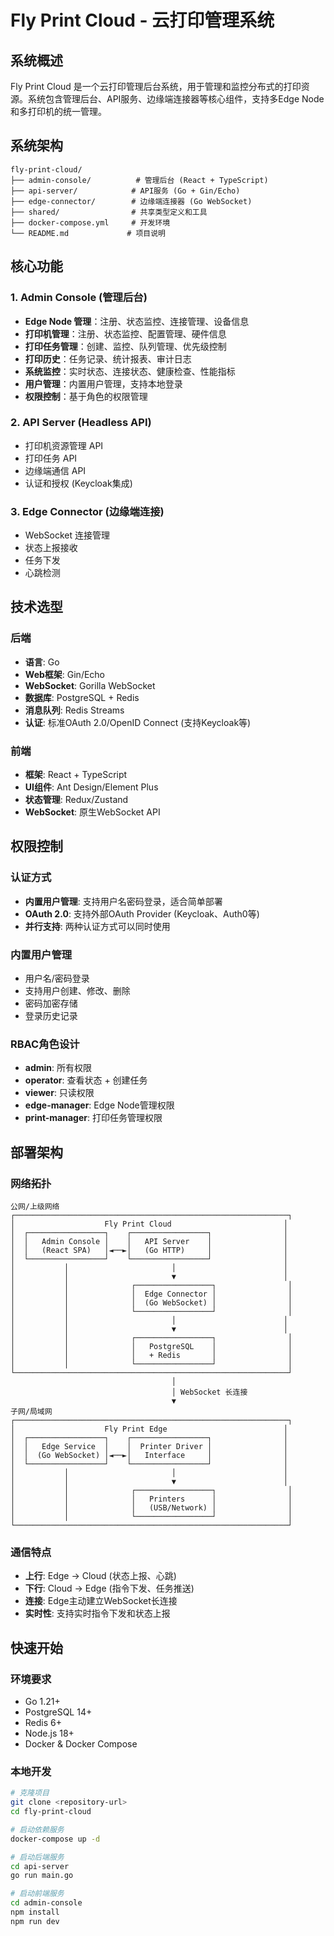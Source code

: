 # Fly Print Cloud - 云打印管理系统

## 系统概述

Fly Print Cloud 是一个云打印管理后台系统，用于管理和监控分布式的打印资源。系统包含管理后台、API服务、边缘端连接器等核心组件，支持多Edge Node和多打印机的统一管理。

## 系统架构

```
fly-print-cloud/
├── admin-console/          # 管理后台 (React + TypeScript)
├── api-server/            # API服务 (Go + Gin/Echo)
├── edge-connector/        # 边缘端连接器 (Go WebSocket)
├── shared/                # 共享类型定义和工具
├── docker-compose.yml     # 开发环境
└── README.md             # 项目说明
```

## 核心功能

### 1. Admin Console (管理后台)
- **Edge Node 管理**：注册、状态监控、连接管理、设备信息
- **打印机管理**：注册、状态监控、配置管理、硬件信息
- **打印任务管理**：创建、监控、队列管理、优先级控制
- **打印历史**：任务记录、统计报表、审计日志
- **系统监控**：实时状态、连接状态、健康检查、性能指标
- **用户管理**：内置用户管理，支持本地登录
- **权限控制**：基于角色的权限管理

### 2. API Server (Headless API)
- 打印机资源管理 API
- 打印任务 API
- 边缘端通信 API
- 认证和授权 (Keycloak集成)

### 3. Edge Connector (边缘端连接)
- WebSocket 连接管理
- 状态上报接收
- 任务下发
- 心跳检测

## 技术选型

### 后端
- **语言**: Go
- **Web框架**: Gin/Echo
- **WebSocket**: Gorilla WebSocket
- **数据库**: PostgreSQL + Redis
- **消息队列**: Redis Streams
- **认证**: 标准OAuth 2.0/OpenID Connect (支持Keycloak等)

### 前端
- **框架**: React + TypeScript
- **UI组件**: Ant Design/Element Plus
- **状态管理**: Redux/Zustand
- **WebSocket**: 原生WebSocket API

## 权限控制

### 认证方式
- **内置用户管理**: 支持用户名密码登录，适合简单部署
- **OAuth 2.0**: 支持外部OAuth Provider (Keycloak、Auth0等)
- **并行支持**: 两种认证方式可以同时使用

### 内置用户管理
- 用户名/密码登录
- 支持用户创建、修改、删除
- 密码加密存储
- 登录历史记录

### RBAC角色设计
- **admin**: 所有权限
- **operator**: 查看状态 + 创建任务
- **viewer**: 只读权限
- **edge-manager**: Edge Node管理权限
- **print-manager**: 打印任务管理权限

## 部署架构

### 网络拓扑
```
公网/上级网络
┌─────────────────────────────────────────────────────────────┐
│                    Fly Print Cloud                         │
│  ┌─────────────────┐    ┌─────────────────┐                │
│  │   Admin Console │    │   API Server    │                │
│  │   (React SPA)   │◄──►│   (Go HTTP)     │                │
│  └─────────────────┘    └─────────────────┘                │
│           │                       │                        │
│           │                       ▼                        │
│           │              ┌─────────────────┐                │
│           │              │  Edge Connector │                │
│           │              │  (Go WebSocket) │                │
│           │              └─────────────────┘                │
│           │                       │                        │
│           │                       ▼                        │
│           │              ┌─────────────────┐                │
│           │              │   PostgreSQL    │                │
│           │              │   + Redis       │                │
│           │              └─────────────────┘                │
└─────────────────────────────────────────────────────────────┘
                                    │
                                    │ WebSocket 长连接
                                    ▼
子网/局域网
┌─────────────────────────────────────────────────────────────┐
│                    Fly Print Edge                          │
│  ┌─────────────────┐    ┌─────────────────┐                │
│  │   Edge Service  │    │  Printer Driver │                │
│  │  (Go WebSocket) │◄──►│   Interface     │                │
│  └─────────────────┘    └─────────────────┘                │
│           │                       │                        │
│           │                       ▼                        │
│           │              ┌─────────────────┐                │
│           │              │   Printers      │                │
│           │              │   (USB/Network) │                │
│           │              └─────────────────┘                │
└─────────────────────────────────────────────────────────────┘
```

### 通信特点
- **上行**: Edge → Cloud (状态上报、心跳)
- **下行**: Cloud → Edge (指令下发、任务推送)
- **连接**: Edge主动建立WebSocket长连接
- **实时性**: 支持实时指令下发和状态上报

## 快速开始

### 环境要求
- Go 1.21+
- PostgreSQL 14+
- Redis 6+
- Node.js 18+
- Docker & Docker Compose

### 本地开发
```bash
# 克隆项目
git clone <repository-url>
cd fly-print-cloud

# 启动依赖服务
docker-compose up -d

# 启动后端服务
cd api-server
go run main.go

# 启动前端服务
cd admin-console
npm install
npm run dev
```
